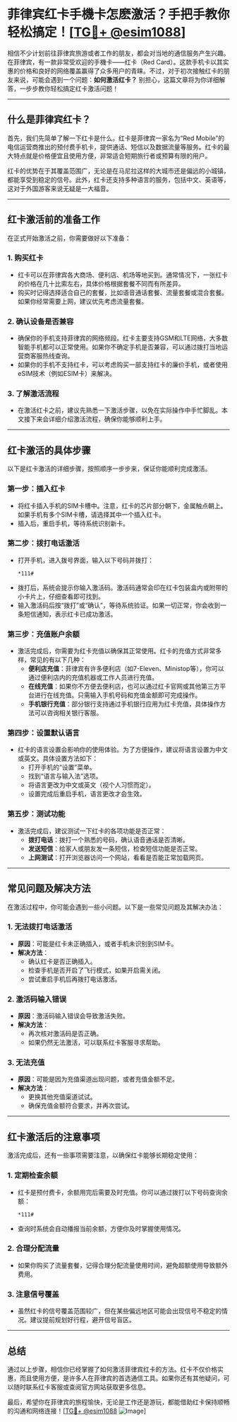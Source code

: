 # 菲律宾红卡手機卡怎麽激活？手把手教你轻松搞定！[[TG💪+ @esim1088](https://t.me/s/esim1088)]

相信不少计划前往菲律宾旅游或者工作的朋友，都会对当地的通信服务产生兴趣。在菲律宾，有一款非常受欢迎的手機卡——红卡（Red Card）。这款手机卡以其实惠的价格和良好的网络覆盖赢得了众多用户的青睐。不过，对于初次接触红卡的朋友来说，可能会遇到一个问题：**如何激活红卡？** 别担心，这篇文章将为你详细解答，一步步教你轻松搞定红卡激活问题！

---

## 什么是菲律宾红卡？

首先，我们先简单了解一下红卡是什么。红卡是菲律宾一家名为“Red Mobile”的电信运营商推出的预付费手机卡，提供通话、短信以及数据流量等服务。红卡的最大特点就是价格便宜且使用方便，非常适合短期旅行者或预算有限的用户。

红卡的优势在于其覆盖范围广，无论是在马尼拉这样的大城市还是偏远的小城镇，都能享受到稳定的信号。此外，红卡还支持多种语言的服务，包括中文、英语等，这对于外国游客来说无疑是一大福音。

---

## 红卡激活前的准备工作

在正式开始激活之前，你需要做好以下准备：

### 1. **购买红卡**
   - 红卡可以在菲律宾各大商场、便利店、机场等地买到。通常情况下，一张红卡的价格在几十比索左右，具体价格根据套餐不同而有所差异。
   - 购买时记得选择适合自己的套餐，比如语音通话套餐、流量套餐或混合套餐。如果你经常需要上网，建议优先考虑流量套餐。

### 2. **确认设备是否兼容**
   - 确保你的手机支持菲律宾的网络频段。红卡主要支持GSM和LTE网络，大多数智能手机都可以正常使用。如果你不确定手机是否兼容，可以通过拨打当地运营商客服热线查询。
   - 如果你的手机不支持红卡，可以考虑购买一部支持红卡的廉价手机，或者使用eSIM技术（例如ESIM卡）来解决。

### 3. **了解激活流程**
   - 在激活红卡之前，建议先熟悉一下激活步骤，以免在实际操作中手忙脚乱。本文接下来会详细介绍激活流程，确保你能够顺利上手。

---

## 红卡激活的具体步骤

以下是红卡激活的详细步骤，按照顺序一步步来，保证你能顺利完成激活。

### 第一步：插入红卡
   - 将红卡插入手机的SIM卡槽中。注意，红卡的芯片部分朝下，金属触点朝上。如果手机有多个SIM卡槽，请选择其中一个插入红卡。
   - 插入后，重启手机，等待系统识别新卡。

### 第二步：拨打电话激活
   - 打开手机，进入拨号界面，输入以下号码并拨打：
     ```
     *111#
     ```
   - 拨打后，系统会提示你输入激活码。激活码通常会印在红卡包装盒内或附带的小卡片上，仔细查看即可找到。
   - 输入激活码后按“拨打”或“确认”，等待系统验证。如果一切正常，你会收到一条短信通知，表示红卡已成功激活。

### 第三步：充值账户余额
   - 激活完成后，你需要为红卡充值以确保其正常使用。红卡的充值方式非常多样，常见的有以下几种：
     - **便利店充值**：菲律宾有许多便利店（如7-Eleven、Ministop等），你可以通过便利店内的充值机器或工作人员进行充值。
     - **在线充值**：如果你不方便去便利店，也可以通过红卡官网或其他第三方平台进行在线充值。只需输入手机号码和充值金额即可完成操作。
     - **手机银行充值**：部分银行支持通过手机银行应用为红卡充值，具体操作方法可以咨询相关银行客服。

### 第四步：设置默认语言
   - 红卡的语言设置会影响你的使用体验。为了方便操作，建议将语言设置为中文或英文。具体设置方法如下：
     - 打开手机的“设置”菜单。
     - 找到“语言与输入法”选项。
     - 将语言更改为中文或英文（视个人习惯而定）。
     - 设置完成后重启手机，语言更改才会生效。

### 第五步：测试功能
   - 激活完成后，建议测试一下红卡的各项功能是否正常：
     - **拨打电话**：拨打一个熟悉的号码，确认语音通话是否清晰。
     - **发送短信**：给家人或朋友发一条短信，检查短信功能是否正常。
     - **上网测试**：打开浏览器访问一个网站，看看是否能正常加载网页。

---

## 常见问题及解决方法

在激活过程中，你可能会遇到一些小问题。以下是一些常见问题及其解决办法：

### 1. **无法拨打电话激活**
   - **原因**：可能是红卡未正确插入，或者手机未识别到SIM卡。
   - **解决方法**：
     - 确认红卡是否正确插入。
     - 检查手机是否开启了飞行模式，如果开启需关闭。
     - 尝试重启手机后再拨打电话激活。

### 2. **激活码输入错误**
   - **原因**：激活码输入错误会导致激活失败。
   - **解决方法**：
     - 再次核对激活码是否正确。
     - 如果仍然无法激活，可以联系红卡客服寻求帮助。

### 3. **无法充值**
   - **原因**：可能是因为充值渠道出现问题，或者充值金额不足。
   - **解决方法**：
     - 更换其他充值渠道试试。
     - 确保充值金额符合要求，并再次尝试。

---

## 红卡激活后的注意事项

激活完成后，还有一些事项需要注意，以确保红卡能够长期稳定使用：

### 1. **定期检查余额**
   - 红卡是预付费卡，余额用完后需要及时充值。你可以通过拨打以下号码查询余额：
     ```
     *111#
     ```
   - 查询时系统会自动播报当前余额，方便你及时掌握使用情况。

### 2. **合理分配流量**
   - 如果你购买了流量套餐，记得合理分配流量使用时间，避免超额使用导致额外费用。

### 3. **注意信号覆盖**
   - 虽然红卡的信号覆盖范围较广，但在某些偏远地区可能会出现信号不稳定的情况。建议提前规划好行程，避开信号盲区。

---

## 总结

通过以上步骤，相信你已经掌握了如何激活菲律宾红卡的方法。红卡不仅价格实惠，而且使用方便，是许多人在菲律宾的首选通信工具。如果你还有其他疑问，可以随时联系红卡客服或查阅官方网站获取更多信息。

最后，希望你在菲律宾的旅程愉快，无论是工作还是游玩，都能借助红卡保持顺畅的沟通和网络连接！[[TG💪+ @esim1088](https://t.me/s/esim1088) ![Image](https://i.postimg.cc/4NQfJmqS/Snipaste-2025-05-13-00-14-12.png)]